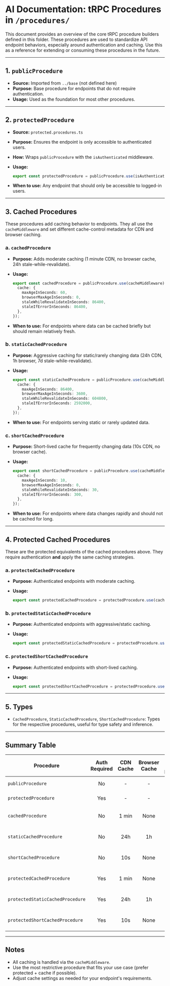 # AI Documentation: tRPC Procedures in `/procedures/`

This document provides an overview of the core tRPC procedure builders defined in this folder. These procedures are used to standardize API endpoint behaviors, especially around authentication and caching. Use this as a reference for extending or consuming these procedures in the future.

---

## 1. `publicProcedure`

- **Source:** Imported from `../base` (not defined here)
- **Purpose:** Base procedure for endpoints that do not require authentication.
- **Usage:** Used as the foundation for most other procedures.

---

## 2. `protectedProcedure`

- **Source:** `protected.procedures.ts`
- **Purpose:** Ensures the endpoint is only accessible to authenticated users.
- **How:** Wraps `publicProcedure` with the `isAuthenticated` middleware.
- **Usage:**

  ```ts
  export const protectedProcedure = publicProcedure.use(isAuthenticated);
  ```

- **When to use:** Any endpoint that should only be accessible to logged-in users.

---

## 3. Cached Procedures

These procedures add caching behavior to endpoints. They all use the `cacheMiddleware` and set different cache-control metadata for CDN and browser caching.

### a. `cachedProcedure`

- **Purpose:** Adds moderate caching (1 minute CDN, no browser cache, 24h stale-while-revalidate).
- **Usage:**

  ```ts
  export const cachedProcedure = publicProcedure.use(cacheMiddleware).meta({
    cache: {
      maxAgeInSeconds: 60,
      browserMaxAgeInSeconds: 0,
      staleWhileRevalidateInSeconds: 86400,
      staleIfErrorInSeconds: 86400,
    },
  });
  ```

- **When to use:** For endpoints where data can be cached briefly but should remain relatively fresh.

### b. `staticCachedProcedure`

- **Purpose:** Aggressive caching for static/rarely changing data (24h CDN, 1h browser, 7d stale-while-revalidate).
- **Usage:**

  ```ts
  export const staticCachedProcedure = publicProcedure.use(cacheMiddleware).meta({
    cache: {
      maxAgeInSeconds: 86400,
      browserMaxAgeInSeconds: 3600,
      staleWhileRevalidateInSeconds: 604800,
      staleIfErrorInSeconds: 2592000,
    },
  });
  ```

- **When to use:** For endpoints serving static or rarely updated data.

### c. `shortCachedProcedure`

- **Purpose:** Short-lived cache for frequently changing data (10s CDN, no browser cache).
- **Usage:**

  ```ts
  export const shortCachedProcedure = publicProcedure.use(cacheMiddleware).meta({
    cache: {
      maxAgeInSeconds: 10,
      browserMaxAgeInSeconds: 0,
      staleWhileRevalidateInSeconds: 30,
      staleIfErrorInSeconds: 300,
    },
  });
  ```

- **When to use:** For endpoints where data changes rapidly and should not be cached for long.

---

## 4. Protected Cached Procedures

These are the protected equivalents of the cached procedures above. They require authentication **and** apply the same caching strategies.

### a. `protectedCachedProcedure`

- **Purpose:** Authenticated endpoints with moderate caching.
- **Usage:**

  ```ts
  export const protectedCachedProcedure = protectedProcedure.use(cacheMiddleware).meta({ ... });
  ```

### b. `protectedStaticCachedProcedure`

- **Purpose:** Authenticated endpoints with aggressive/static caching.
- **Usage:**

  ```ts
  export const protectedStaticCachedProcedure = protectedProcedure.use(cacheMiddleware).meta({ ... });
  ```

### c. `protectedShortCachedProcedure`

- **Purpose:** Authenticated endpoints with short-lived caching.
- **Usage:**

  ```ts
  export const protectedShortCachedProcedure = protectedProcedure.use(cacheMiddleware).meta({ ... });
  ```

---

## 5. Types

- `CachedProcedure`, `StaticCachedProcedure`, `ShortCachedProcedure`: Types for the respective procedures, useful for type safety and inference.

---

## Summary Table

| Procedure                        | Auth Required | CDN Cache | Browser Cache | Stale-While-Revalidate | Stale-If-Error | Use Case                       |
|----------------------------------|:-------------:|:---------:|:-------------:|:----------------------:|:--------------:|-------------------------------|
| `publicProcedure`                |      No       |     -     |      -        |           -            |       -        | Public endpoints               |
| `protectedProcedure`             |     Yes       |     -     |      -        |           -            |       -        | Auth-only endpoints            |
| `cachedProcedure`                |      No       |   1 min   |     None      |        24h             |      24h       | Moderately cacheable public    |
| `staticCachedProcedure`          |      No       |   24h     |     1h        |        7d              |      30d       | Static/rarely changing public  |
| `shortCachedProcedure`           |      No       |   10s     |     None      |        30s             |      5m        | Rapidly changing public        |
| `protectedCachedProcedure`       |     Yes       |   1 min   |     None      |        24h             |      24h       | Moderately cacheable, private  |
| `protectedStaticCachedProcedure` |     Yes       |   24h     |     1h        |        7d              |      30d       | Static/rarely changing, private|
| `protectedShortCachedProcedure`  |     Yes       |   10s     |     None      |        30s             |      5m        | Rapidly changing, private      |

---

## Notes

- All caching is handled via the `cacheMiddleware`.
- Use the most restrictive procedure that fits your use case (prefer protected + cache if possible).
- Adjust cache settings as needed for your endpoint's requirements.
